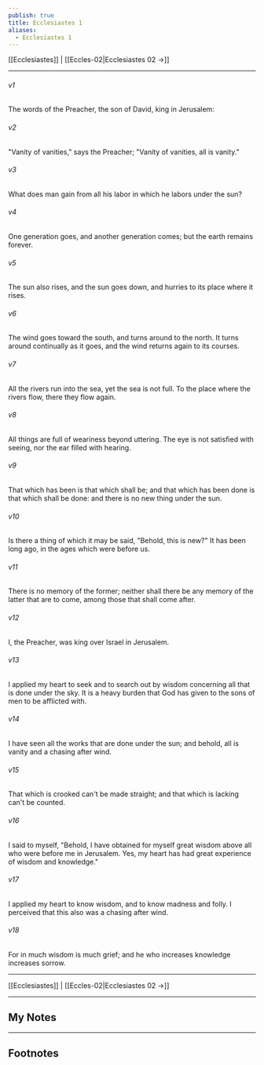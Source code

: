 ```yaml
---
publish: true
title: Ecclesiastes 1
aliases:
  - Ecclesiastes 1
---
```


[[Ecclesiastes]] | [[Eccles-02|Ecclesiastes 02 →]]
***



###### v1 
The words of the Preacher, the son of David, king in Jerusalem: 

###### v2 
"Vanity of vanities," says the Preacher; "Vanity of vanities, all is vanity." 

###### v3 
What does man gain from all his labor in which he labors under the sun? 

###### v4 
One generation goes, and another generation comes; but the earth remains forever. 

###### v5 
The sun also rises, and the sun goes down, and hurries to its place where it rises. 

###### v6 
The wind goes toward the south, and turns around to the north. It turns around continually as it goes, and the wind returns again to its courses. 

###### v7 
All the rivers run into the sea, yet the sea is not full. To the place where the rivers flow, there they flow again. 

###### v8 
All things are full of weariness beyond uttering. The eye is not satisfied with seeing, nor the ear filled with hearing. 

###### v9 
That which has been is that which shall be; and that which has been done is that which shall be done: and there is no new thing under the sun. 

###### v10 
Is there a thing of which it may be said, "Behold, this is new?" It has been long ago, in the ages which were before us. 

###### v11 
There is no memory of the former; neither shall there be any memory of the latter that are to come, among those that shall come after. 

###### v12 
I, the Preacher, was king over Israel in Jerusalem. 

###### v13 
I applied my heart to seek and to search out by wisdom concerning all that is done under the sky. It is a heavy burden that God has given to the sons of men to be afflicted with. 

###### v14 
I have seen all the works that are done under the sun; and behold, all is vanity and a chasing after wind. 

###### v15 
That which is crooked can't be made straight; and that which is lacking can't be counted. 

###### v16 
I said to myself, "Behold, I have obtained for myself great wisdom above all who were before me in Jerusalem. Yes, my heart has had great experience of wisdom and knowledge." 

###### v17 
I applied my heart to know wisdom, and to know madness and folly. I perceived that this also was a chasing after wind. 

###### v18 
For in much wisdom is much grief; and he who increases knowledge increases sorrow.

***
[[Ecclesiastes]] | [[Eccles-02|Ecclesiastes 02 →]]

---
## My Notes

---
## Footnotes